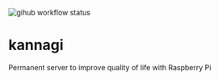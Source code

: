![gihub workflow status](https://github.com/den-taku/rust-template/actions/workflows/on_merge.yml/badge.svg)

# kannagi
Permanent server to improve quality of life with Raspberry Pi